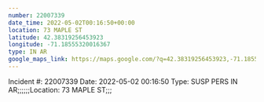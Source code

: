 ```yaml
---
number: 22007339
date_time: 2022-05-02T00:16:50+00:00
location: 73 MAPLE ST
latitude: 42.38319256453923
longitude: -71.18555320016367
type: IN AR
google_maps_link: https://maps.google.com/?q=42.38319256453923,-71.18555320016367
---
```


Incident #: 22007339  Date: 2022-05-02 00:16:50   Type: SUSP PERS IN AR;;;;;;Location: 73 MAPLE ST;;;
